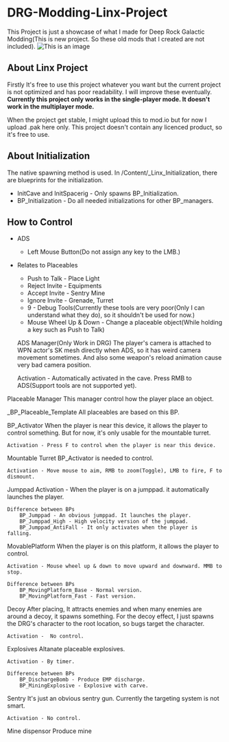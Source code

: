 # DRG-Modding-Linx-Project
This Project is just a showcase of what I made for Deep Rock Galactic Modding(This is new project. So these old mods that I created are not included). 
![This is an image](https://myoctocat.com/assets/images/base-octocat.svg)


## About Linx Project
Firstly It's free to use this project whatever you want but the current project is not optimized and has poor readability. I will improve these eventually.  
**Currently this project only works in the single-player mode. It doesn't work in the multiplayer mode.**  

When the project get stable, I might upload this to mod.io but for now I upload .pak here only. 
This project doesn't contain any licenced product, so it's free to use.



## About Initialization
The native spawning method is used. In /Content/_Linx_Initialization, there are blueprints for the initialization.  
  
- InitCave and InitSpacerig - Only spawns BP_Initialization.
- BP_Initialization - Do all needed initializations for other BP_managers.
	
## How to Control
- ADS   
	- Left Mouse Button(Do not assign any key to the LMB.)  
  
- Relates to Placeables  
	- Push to Talk - Place Light  
	- Reject Invite - Equipments  
	- Accept Invite - Sentry Mine  
	- Ignore Invite - Grenade, Turret  
	- 9 - Debug Tools(Currently these tools are very poor(Only I can understand what they do), so it shouldn't be used for now.)  
	- Mouse Wheel Up & Down - Change a placeable object(While holding a key such as Push to Talk)  
  
  ADS Manager(Only Work in DRG)
	The player's camera is attached to WPN actor's SK mesh directly when ADS, so it has weird camera movement sometimes. And also some weapon's reload animation cause very bad camera position.

	Activation - Automatically activated in the cave. Press RMB to ADS(Support tools are not supported yet). 

Placeable Manager
	This manager control how the player place an object.

_BP_Placeable_Template
	All placeables are based on this BP.

BP_Activator
	When the player is near this device, it allows the player to control something. But for now, it's only usable for the mountable turret.

	Activation - Press F to control when the player is near this device.

Mountable Turret
	BP_Activator is needed to control.

	Activation - Move mouse to aim, RMB to zoom(Toggle), LMB to fire, F to dismount.	

Jumppad
	Activation - When the player is on a jumppad. it automatically launches the player.

	Difference between BPs
		BP_Jumppad - An obvious jumppad. It launches the player.
		BP_Jumppad_High - High velocity version of the jumppad.
		BP_Jumppad_AntiFall - It only activates when the player is falling.

MovablePlatform
	When the player is on this platform, it allows the player to control. 

	Activation - Mouse wheel up & down to move upward and downward. MMB to stop.

	Difference between BPs
		BP_MovingPlatform_Base - Normal version.
		BP_MovingPlatform_Fast - Fast version.
Decoy
	After placing, It attracts enemies and when many enemies are around a decoy, it spawns something. For the decoy effect, I just spawns the DRG's character to the root location, so bugs target the character.

	Activation -  No control.

Explosives
	Altanate placeable explosives.

	Activation - By timer.

	Difference between BPs
		BP_DischargeBomb - Produce EMP discharge.
		BP_MiningExplosive - Explosive with carve.

Sentry
	It's just an obvious sentry gun. Currently the targeting system is not smart.

	Activation - No control.

Mine dispensor
	Produce mine 
